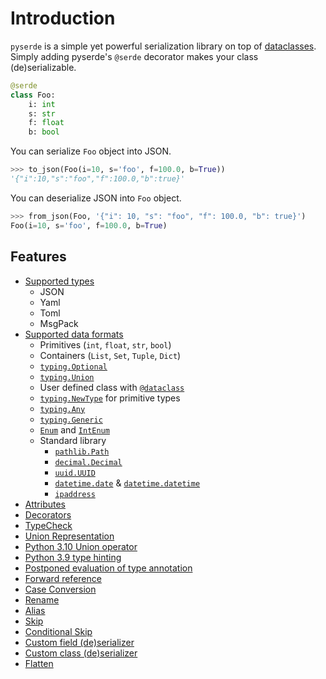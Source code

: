 # Introduction

`pyserde` is a simple yet powerful serialization library on top of [dataclasses](https://docs.python.org/3/library/dataclasses.html). Simply adding pyserde's `@serde` decorator makes your class (de)serializable.

```python
@serde
class Foo:
    i: int
    s: str
    f: float
    b: bool
```

You can serialize `Foo` object into JSON.

```python
>>> to_json(Foo(i=10, s='foo', f=100.0, b=True))
'{"i":10,"s":"foo","f":100.0,"b":true}'
```

You can deserialize JSON into `Foo` object.
```python
>>> from_json(Foo, '{"i": 10, "s": "foo", "f": 100.0, "b": true}')
Foo(i=10, s='foo', f=100.0, b=True)
```

## Features

- [Supported types](supported-types.md)
    - JSON
	- Yaml
	- Toml
	- MsgPack
- [Supported data formats](supported-data-formats.md)
    - Primitives (`int`, `float`, `str`, `bool`)
    - Containers (`List`, `Set`, `Tuple`, `Dict`)
    - [`typing.Optional`](https://docs.python.org/3/library/typing.html#typing.Optional)
    - [`typing.Union`](https://docs.python.org/3/library/typing.html#typing.Union)
    - User defined class with [`@dataclass`](https://docs.python.org/3/library/dataclasses.html)
    - [`typing.NewType`](https://docs.python.org/3/library/typing.html#newtype) for primitive types
    - [`typing.Any`](https://docs.python.org/3/library/typing.html#the-any-type)
    - [`typing.Generic`](https://docs.python.org/3/library/typing.html#user-defined-generic-types)
    - [`Enum`](https://docs.python.org/3/library/enum.html#enum.Enum) and [`IntEnum`](https://docs.python.org/3/library/enum.html#enum.IntEnum)
    - Standard library
        - [`pathlib.Path`](https://docs.python.org/3/library/pathlib.html)
        - [`decimal.Decimal`](https://docs.python.org/3/library/decimal.html)
        - [`uuid.UUID`](https://docs.python.org/3/library/uuid.html)
        - [`datetime.date`](https://docs.python.org/3/library/datetime.html#date-objects) & [`datetime.datetime`](https://docs.python.org/3/library/datetime.html#datetime-objects)
        - [`ipaddress`](https://docs.python.org/3/library/ipaddress.html)
- [Attributes](features/attributes.md)
- [Decorators](features/decorators.md)
- [TypeCheck](features/type-check.md)
- [Union Representation](features/union.md)
- [Python 3.10 Union operator](features/union-operator.md)
- [Python 3.9 type hinting](features/python3.9-type-hinting.md)
- [Postponed evaluation of type annotation](features/postponed-evaluation-of-type-annotation.md)
- [Forward reference](features/forward-reference.md)
- [Case Conversion](features/case-conversion.md)
- [Rename](features/rename.md)
- [Alias](features/alias.md)
- [Skip](features/skip.md)
- [Conditional Skip](features/conditional-skip.md)
- [Custom field (de)serializer](features/custom-field-serializer.md)
- [Custom class (de)serializer](features/custom-class-serializer.md)
- [Flatten](features/flatten.md)
